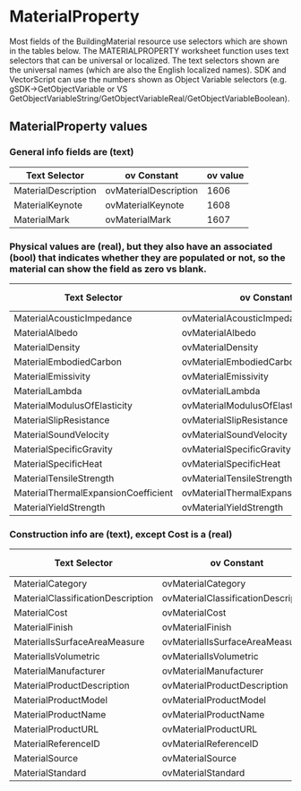 # MaterialProperty

Most fields of the BuildingMaterial resource use selectors which are shown in the tables below.
The MATERIALPROPERTY worksheet function uses text selectors that can be universal or localized. The text selectors shown are the universal names (which are also the English localized names).
SDK and VectorScript can use the numbers shown as Object Variable selectors (e.g. gSDK->GetObjectVariable or VS GetObjectVariableString/GetObjectVariableReal/GetObjectVariableBoolean).

## MaterialProperty values

### General info fields are (text)

| **Text Selector** | **ov Constant** | **ov value** |
|-------------------|-----------------|--------------|
| MaterialDescription | ovMaterialDescription | 1606 |
| MaterialKeynote | ovMaterialKeynote | 1608 |
| MaterialMark | ovMaterialMark | 1607 |

### Physical values are (real), but they also have an associated (bool) that indicates whether they are populated or not, so the material can show the field as zero vs blank.

| **Text Selector** | **ov Constant** | **ov value** | **Text Selector** | **ov Constant** | **ov value** |
|-------------------|-----------------|--------------|-------------------|-----------------|--------------|
| MaterialAcousticImpedance | ovMaterialAcousticImpedance | 1591 | MaterialUsesAcousticImpedance | ovMaterialUsesAcousticImpedance | 1604 |
| MaterialAlbedo | ovMaterialAlbedo | 1585 | MaterialUsesAlbedo | ovMaterialUsesAlbedo | 1598 |
| MaterialDensity | ovMaterialDensity | 1590 | MaterialUsesDensity | ovMaterialUsesDensity | 1603 |
| MaterialEmbodiedCarbon | ovMaterialEmbodiedCarbon | 1588 | MaterialUsesEmbodiedCarbon | ovMaterialUsesEmbodiedCarbon | 1601 |
| MaterialEmissivity | ovMaterialEmissivity | 1584 | MaterialUsesEmissivity | ovMaterialUsesEmissivity | 1597 |
| MaterialLambda | ovMaterialLambda | 1587 | MaterialUsesLambda | ovMaterialUsesLambda | 1600 |
| MaterialModulusOfElasticity | ovMaterialModulusOfElasticity | 1580 | MaterialUsesModulusOfElasticity | ovMaterialUsesModulusOfElasticity | 1593 |
| MaterialSlipResistance | ovMaterialSlipResistance | 1612 | MaterialUsesSlipResistance | ovMaterialUsesSlipResistance | 1613 |
| MaterialSoundVelocity | ovMaterialSoundVelocity | 1589 | MaterialUsesSoundVelocity | ovMaterialUsesSoundVelocity | 1602 |
| MaterialSpecificGravity | ovMaterialSpecificGravity | 1579 | MaterialUsesSpecificGravity | ovMaterialUsesSpecificGravity | 1592 |
| MaterialSpecificHeat | ovMaterialSpecificHeat | 1583 | MaterialUsesSpecificHeat | ovMaterialUsesSpecificHeat | 1596 |
| MaterialTensileStrength | ovMaterialTensileStrength | 1582 | MaterialUsesTensileStrength | ovMaterialUsesTensileStrength | 1595 |
| MaterialThermalExpansionCoefficient | ovMaterialThermalExpansionCoefficient | 1586 | MaterialUsesThermalExpansionCoefficient | ovMaterialUsesThermalExpansionCoefficient | 1599 |
| MaterialYieldStrength | ovMaterialYieldStrength | 1581 | MaterialUsesYieldStrength | ovMaterialUsesYieldStrength | 1594 |

### Construction info are (text), except Cost is a (real)

| **Text Selector** | **ov Constant** | **ov value** |
|-------------------|-----------------|--------------|
| MaterialCategory | ovMaterialCategory | 1570 |
| MaterialClassificationDescription | ovMaterialClassificationDescription | 1573 |
| MaterialCost | ovMaterialCost | 1609 |
| MaterialFinish | ovMaterialFinish | 1611 |
| MaterialIsSurfaceAreaMeasure | ovMaterialIsSurfaceAreaMeasure | 1605 |
| MaterialIsVolumetric | ovMaterialIsVolumetric | 1569 |
| MaterialManufacturer | ovMaterialManufacturer | 1574 |
| MaterialProductDescription | ovMaterialProductDescription | 1577 |
| MaterialProductModel | ovMaterialProductModel | 1575 |
| MaterialProductName | ovMaterialProductName | 1576 |
| MaterialProductURL | ovMaterialProductURL | 1578 |
| MaterialReferenceID | ovMaterialReferenceID | 1572 |
| MaterialSource | ovMaterialSource | 1610 |
| MaterialStandard | ovMaterialStandard | 1571 |
